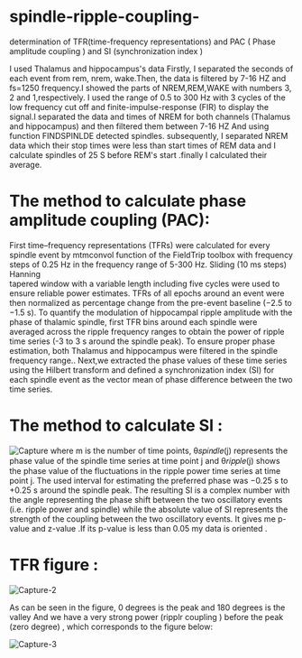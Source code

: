 # spindle-ripple-coupling-
determination of TFR(time-frequency representations) and PAC ( Phase amplitude coupling ) and SI (synchronization index  )

I used Thalamus and hippocampus's data 
Firstly, I separated the seconds of each event from rem, nrem, wake.Then, the data is filtered by 7-16 HZ and fs=1250 frequency.I showed the parts of NREM,REM,WAKE with numbers 3, 2 and 1,respectively.
I used the range of 0.5 to 300 Hz with 3 cycles of the low frequency cut off and finite-impulse-response (FIR)  to display the signal.I separated the data and times of NREM for both channels (Thalamus and hippocampus) and then filtered them between 7-16 HZ And using function FINDSPINLDE detected spindles.
subsequently, I separated NREM data which their stop times were less than start times of REM data and I calculate spindles of  25 S before REM's start .finally I calculated their average.

# The method to calculate phase amplitude coupling (PAC):
 First time–frequency representations (TFRs) were calculated for every spindle event by mtmconvol function of the FieldTrip toolbox with frequency steps of 0.25 Hz in the frequency range of 5-300 Hz. Sliding (10 ms steps) Hanning  
tapered  window with a variable length including five cycles were used to ensure reliable power estimates. TFRs of all epochs around an event were then normalized as percentage change from  the pre-event baseline (−2.5 to −1.5 s). 
To quantify the modulation of hippocampal ripple amplitude with the phase of thalamic spindle, first TFR bins around each spindle were averaged across the ripple frequency ranges to obtain the power of ripple time series (-3 to 3 s around the spindle peak). To ensure proper phase estimation, both Thalamus and hippocampus were filtered in the spindle frequency range.. Next,we extracted the phase values of these time series using the Hilbert transform and defined a synchronization index (SI) for each spindle event as the vector mean of phase difference between the two time series.

# The method to calculate SI :
![Capture](https://github.com/mohamad9014/spindle-ripple-coupling-/assets/121359931/e4509862-f7b6-49ff-bc50-5506d0522fec)
where m is the number of time points, θ𝑠𝑝𝑖𝑛𝑑𝑙𝑒(j)  represents the phase value of the spindle time series at  time point j and θ𝑟𝑖𝑝𝑝𝑙𝑒(j) shows the phase value of the fluctuations in the ripple power time series at time point j.
The used interval for estimating the preferred phase was −0.25 s to +0.25 s around the spindle peak. The resulting SI is a complex number with the angle representing  the phase shift between the two oscillatory events (i.e. ripple power and spindle) while the absolute value of SI represents the strength of the coupling between the two oscillatory events. It gives me p-value and z-value .If its p-value is less than 0.05 my data is oriented .

# TFR figure :
![Capture-2](https://github.com/mohamad9014/spindle-ripple-coupling-/assets/121359931/bd6bb2dc-88db-4af7-976c-b56b06e35d27)

As can be seen in the figure, 0 degrees is the peak and 180 degrees is the valley And we have a very strong power (ripplr coupling ) before the peak (zero degree)  , which corresponds to the figure below:

![Capture-3](https://github.com/mohamad9014/spindle-ripple-coupling-/assets/121359931/c63e2d1b-8603-436e-a4a0-29c926135ab8)


